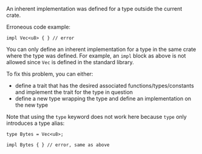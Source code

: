 An inherent implementation was defined for a type outside the current crate.

Erroneous code example:

```compile_fail,E0116
impl Vec<u8> { } // error
```

You can only define an inherent implementation for a type in the same crate
where the type was defined. For example, an `impl` block as above is not allowed
since `Vec` is defined in the standard library.

To fix this problem, you can either:

 - define a trait that has the desired associated functions/types/constants and
   implement the trait for the type in question
 - define a new type wrapping the type and define an implementation on the new
   type

Note that using the `type` keyword does not work here because `type` only
introduces a type alias:

```compile_fail,E0116
type Bytes = Vec<u8>;

impl Bytes { } // error, same as above
```
